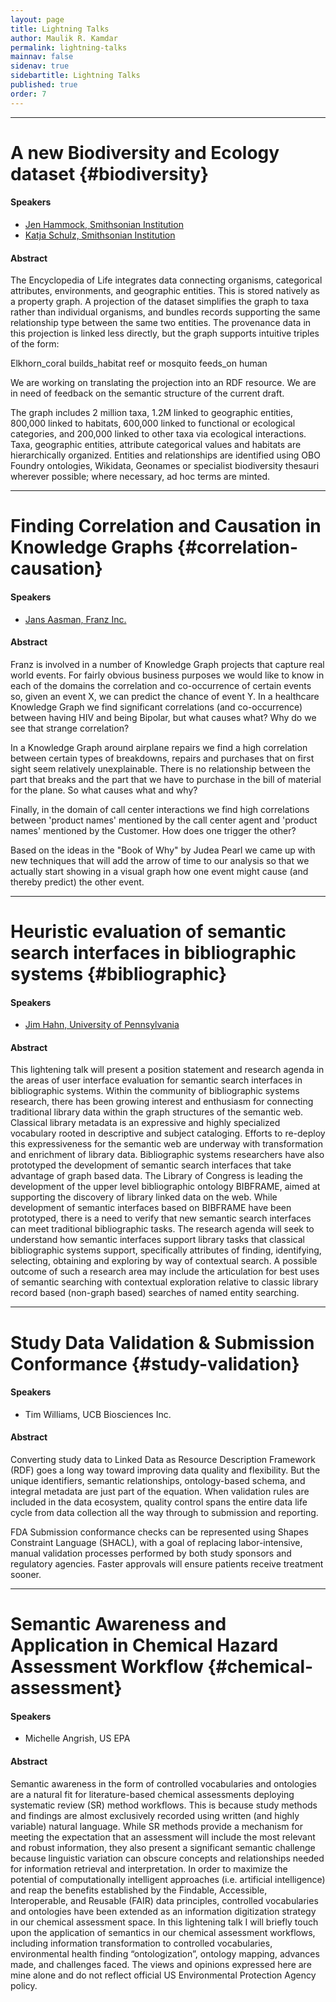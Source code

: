 ```yaml
---
layout: page
title: Lightning Talks
author: Maulik R. Kamdar
permalink: lightning-talks
mainnav: false
sidenav: true
sidebartitle: Lightning Talks
published: true
order: 7
---
```


----------------------------------------------------------------

# A new Biodiversity and Ecology dataset {#biodiversity}

#### Speakers
- [Jen Hammock, Smithsonian Institution](https://orcid.org/0000-0002-9943-2342) 
- [Katja Schulz, Smithsonian Institution](https://orcid.org/0000-0001-7134-3324)

#### Abstract 

The Encyclopedia of Life integrates data connecting organisms, categorical attributes, environments, and geographic entities. This is stored natively as a property graph. A projection of the dataset simplifies the graph to taxa rather than individual organisms, and bundles records supporting the same relationship type between the same two entities. The provenance data in this projection is linked less directly, but the graph supports intuitive triples of the form:

Elkhorn_coral builds_habitat reef
or
mosquito feeds_on human

We are working on translating the projection into an RDF resource. We are in need of feedback on the semantic structure of the current draft.

The graph includes 2 million taxa, 1.2M linked to geographic entities, 800,000 linked to habitats, 600,000 linked to functional or ecological categories, and 200,000 linked to other taxa via ecological interactions. Taxa, geographic entities, attribute categorical values and habitats are hierarchically organized. Entities and relationships are identified using OBO Foundry ontologies, Wikidata, Geonames or specialist biodiversity thesauri wherever possible; where necessary, ad hoc terms are minted.

----------------------------------------------------------------

# Finding Correlation and Causation in Knowledge Graphs {#correlation-causation}

#### Speakers
- [Jans Aasman, Franz Inc.](https://franz.com)

#### Abstract

Franz is involved in a number of Knowledge Graph projects that capture real world events. For fairly obvious business purposes we would like to know in each of the domains the correlation and co-occurrence of certain events so, given an event X, we can predict the chance of event Y. In a healthcare Knowledge Graph we find significant correlations (and co-occurrence) between having HIV and being Bipolar, but what causes what? Why do we see that strange correlation?

In a Knowledge Graph around airplane repairs we find a high correlation between certain types of breakdowns, repairs and purchases that on first sight seem relatively unexplainable. There is no relationship between the part that breaks and the part that we have to purchase in the bill of material for the plane. So what causes what and why?

Finally, in the domain of call center interactions we find high correlations between 'product names' mentioned by the call center agent and 'product names' mentioned by the Customer. How does one trigger the other?

Based on the ideas in the "Book of Why" by Judea Pearl we came up with new techniques that will add the arrow of time to our analysis so that we actually start showing in a visual graph how one event might cause (and thereby predict) the other event.

----------------------------------------------------------------

# Heuristic evaluation of semantic search interfaces in bibliographic systems {#bibliographic}

#### Speakers
- [Jim Hahn, University of Pennsylvania](https://www.library.upenn.edu/people/staff/jim-hahn)

#### Abstract

This lightening talk will present a position statement and research agenda in the areas of user interface evaluation for semantic search interfaces in bibliographic systems. Within the community of bibliographic systems research, there has been growing interest and enthusiasm for connecting traditional library data within the graph structures of the semantic web. Classical library metadata is an expressive and highly specialized vocabulary rooted in descriptive and subject cataloging. Efforts to re-deploy this expressiveness for the semantic web are underway with transformation and enrichment of library data. Bibliographic systems researchers have also prototyped the development of semantic search interfaces that take advantage of graph based data. The Library of Congress is leading the development of the upper level bibliographic ontology BIBFRAME, aimed at supporting the discovery of library linked data on the web. While development of semantic interfaces based on BIBFRAME have been prototyped, there is a need to verify that new semantic search interfaces can meet traditional bibliographic tasks. The research agenda will seek to understand how semantic interfaces support library tasks that classical bibliographic systems support, specifically attributes of finding, identifying, selecting, obtaining and exploring by way of contextual search. A possible outcome of such a research area may include the articulation for best uses of semantic searching with contextual exploration relative to classic library record based (non-graph based) searches of named entity searching.

----------------------------------------------------------------

# Study Data Validation & Submission Conformance {#study-validation}

#### Speakers
- Tim Williams, UCB Biosciences Inc.

#### Abstract

Converting study data to Linked Data as Resource Description Framework (RDF) goes a long way toward improving data quality and flexibility. But the unique identifiers, semantic relationships, ontology-based schema, and integral metadata are just part of the equation. When validation rules are included in the data ecosystem, quality control spans the entire data life cycle from data collection all the way through to submission and reporting.

FDA Submission conformance checks can be represented using Shapes Constraint Language (SHACL), with a goal of replacing labor-intensive, manual validation processes performed by both study sponsors and regulatory agencies. Faster approvals will ensure patients receive treatment sooner.

----------------------------------------------------------------

# Semantic Awareness and Application in Chemical Hazard Assessment Workflow {#chemical-assessment}

#### Speakers
- Michelle Angrish, US EPA

#### Abstract

Semantic awareness in the form of controlled vocabularies and ontologies are a natural fit for literature-based chemical assessments deploying systematic review (SR) method workflows. This is because study methods and findings are almost exclusively recorded using written (and highly variable) natural language. While SR methods provide a mechanism for meeting the expectation that an assessment will include the most relevant and robust information, they also present a significant semantic challenge because linguistic variation can obscure concepts and relationships needed for information retrieval and interpretation. In order to maximize the potential of computationally intelligent approaches (i.e. artificial intelligence) and reap the benefits established by the Findable, Accessible, Interoperable, and Reusable (FAIR) data principles, controlled vocabularies and ontologies have been extended as an information digitization strategy in our chemical assessment space. In this lightening talk I will briefly touch upon the application of semantics in our chemical assessment workflows, including information transformation to controlled vocabularies, environmental health finding “ontologization”, ontology mapping, advances made, and challenges faced. The views and opinions expressed here are mine alone and do not reflect official US Environmental Protection Agency policy.
